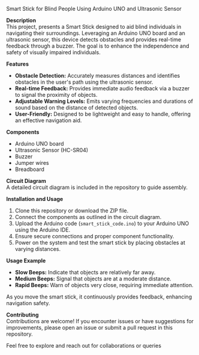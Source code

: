 Smart Stick for Blind People Using Arduino UNO and Ultrasonic Sensor

**Description**  
This project, presents a Smart Stick designed to aid blind individuals in navigating their surroundings. Leveraging an Arduino UNO board and an ultrasonic sensor, this device detects obstacles and provides real-time feedback through a buzzer. The goal is to enhance the independence and safety of visually impaired individuals.

**Features**  
- **Obstacle Detection:** Accurately measures distances and identifies obstacles in the user's path using the ultrasonic sensor.
- **Real-time Feedback:** Provides immediate audio feedback via a buzzer to signal the proximity of objects.
- **Adjustable Warning Levels:** Emits varying frequencies and durations of sound based on the distance of detected objects.
- **User-Friendly:** Designed to be lightweight and easy to handle, offering an effective navigation aid.

**Components**  
- Arduino UNO board
- Ultrasonic Sensor (HC-SR04)
- Buzzer
- Jumper wires
- Breadboard

**Circuit Diagram**  
A detailed circuit diagram is included in the repository to guide assembly.

**Installation and Usage**  
1. Clone this repository or download the ZIP file.
2. Connect the components as outlined in the circuit diagram.
3. Upload the Arduino code (`smart_stick_code.ino`) to your Arduino UNO using the Arduino IDE.
4. Ensure secure connections and proper component functionality.
5. Power on the system and test the smart stick by placing obstacles at varying distances.

**Usage Example**  
- **Slow Beeps:** Indicate that objects are relatively far away.
- **Medium Beeps:** Signal that objects are at a moderate distance.
- **Rapid Beeps:** Warn of objects very close, requiring immediate attention.

As you move the smart stick, it continuously provides feedback, enhancing navigation safety.

**Contributing**  
Contributions are welcome! If you encounter issues or have suggestions for improvements, please open an issue or submit a pull request in this repository.

Feel free to explore and reach out for collaborations or queries
